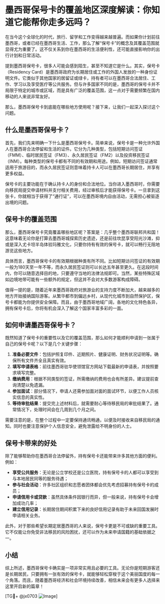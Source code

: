# 墨西哥保号卡的覆盖地区深度解读：你知道它能帮你走多远吗？

在当今这个全球化的时代，旅行、留学和工作变得越来越普遍。而如果你计划前往墨西哥，或者已经在墨西哥生活、工作，那么了解“保号卡”的概念及其覆盖范围就显得尤为重要了。这不仅关系到你在墨西哥的生活便利性，还可能直接影响你的出行计划和日常活动。

提到墨西哥保号卡，很多人可能会感到陌生，甚至不知道它是什么。其实，保号卡（Residency Card）是墨西哥政府为长期居住或工作的外国人发放的一种身份证明文件。它类似于其他国家的居留证或绿卡，持有者可以在墨西哥合法居住、工作、学习以及享受医疗等公共服务。但与许多国家不同的是，墨西哥的保号卡并不局限于特定的城市或区域，而是具有广泛的覆盖范围，这一点对于需要频繁在国内移动的人来说非常友好。

那么，墨西哥保号卡到底能在哪些地方使用呢？接下来，让我们一起深入探讨这个问题。

## 什么是墨西哥保号卡？

首先，我们先来明确一下什么是墨西哥保号卡。简单来说，保号卡是一种允许外国人在墨西哥合法停留和生活的证件。它分为几种类型，包括短期访问签证（FMM）、临时居民签证（FM3）、永久居民签证（FM2）以及投资移民签证（INM）。每种类型的保号卡都有不同的有效期和用途。例如，短期访问签证通常适用于旅游目的，而永久居民签证则意味着持卡人可以在墨西哥长期居住，并享有更多权益。

保号卡的主要功能在于确认持卡人的身份和合法地位。当你进入墨西哥时，你需要向移民局提交申请材料并支付相关费用，经过审核后才能获得保号卡。一旦拿到这张卡，你就相当于获得了“通行证”，可以在墨西哥境内自由活动，无需担心被驱逐出境的问题。

## 保号卡的覆盖范围

那么，墨西哥保号卡究竟覆盖哪些地区呢？答案是：几乎整个墨西哥联邦共和国！这意味着无论你是打算去墨西哥城探索历史遗迹，还是前往坎昆享受阳光沙滩，抑或是深入尤卡坦半岛体验玛雅文化，只要你持有有效的保号卡，就可以畅行无阻地游览这些地方。

具体而言，墨西哥保号卡的有效期根据种类有所不同。比如短期访问签证的有效期一般为180天至一年不等，而永久居民签证则可以长达五年甚至更久。在这段时间内，你可以随意选择目的地，只要遵守当地的法律法规即可。当然，某些特殊区域如边境地带可能有一些额外的规定，但这并不会对大多数游客构成障碍。

值得一提的是，随着近年来墨西哥政府对旅游业的支持力度不断加大，越来越多的地方开始接纳国际游客。从繁华都市到偏远乡村，从现代化城市到自然保护区，保号卡都能为你提供安全保障。而且，由于墨西哥地域广阔，各地的文化特色各异，拥有保号卡后，你将有机会深入了解这个国家丰富多彩的一面。

## 如何申请墨西哥保号卡？

既然知道了保号卡的重要性以及它的覆盖范围，那么如何才能顺利申请到一张属于自己的保号卡呢？以下是几个关键步骤：

1. **准备必要文件**：包括护照复印件、近期照片、健康证明、财务状况证明等。确保所有文件齐全且真实有效。
2. **填写申请表格**：前往墨西哥驻华使领馆官方网站下载最新的申请表，并按照要求填写完整。
3. **缴纳费用**：根据不同类型的签证，所需缴纳的费用也会有所差异。建议提前查询清楚以免遗漏。
4. **参加面试**：部分情况下，申请人还需参加面对面的面试环节，以便工作人员核实信息的真实性。
5. **等待审批结果**：提交完上述材料后，就需要耐心等待移民局的审批结果了。通常情况下，处理时间会在几周到几个月之间。

需要注意的是，在整个过程中一定要保持通讯畅通，以便及时接收来自移民局的通知。同时也要注意保护个人信息安全，避免泄露给不明身份的人士。

## 保号卡带来的好处

除了能够帮助你在墨西哥合法停留外，持有保号卡还能带来许多其他方面的便利。例如：

- **享受公共服务**：无论是公立学校还是公立医院，持有保号卡的人都可以享受到与本地居民同等的服务待遇；
- **参与社会活动**：许多社区组织和志愿者团体都会优先考虑招募持有保号卡的成员；
- **申请信用卡或贷款**：虽然具体条件因银行而异，但一般来说，持有保号卡会增加成功几率；
- **建立信用记录**：长期居住期间积累下来的良好信用记录有助于未来回国发展时申请相关业务。

此外，对于那些希望长期定居墨西哥的人来说，保号卡更是不可或缺的重要工具。它不仅能让你免受非法移民的风险困扰，还可以作为未来申请国籍的基础依据之一。

## 小结

综上所述，墨西哥保号卡确实是一项非常实用且必要的工具。无论你是短期游客还是长期居民，只要拥有一张有效的保号卡，就能够轻松穿梭于这个美丽国度的每一个角落。而且，随着墨西哥经济和社会环境持续改善，相信未来会有更多人选择来这里开启新的篇章！

[TG💪+ @jx0703 ![Image](https://github.com/user-attachments/assets/dbca1d08-cadb-493c-b0ec-ad6f7a83f270)]